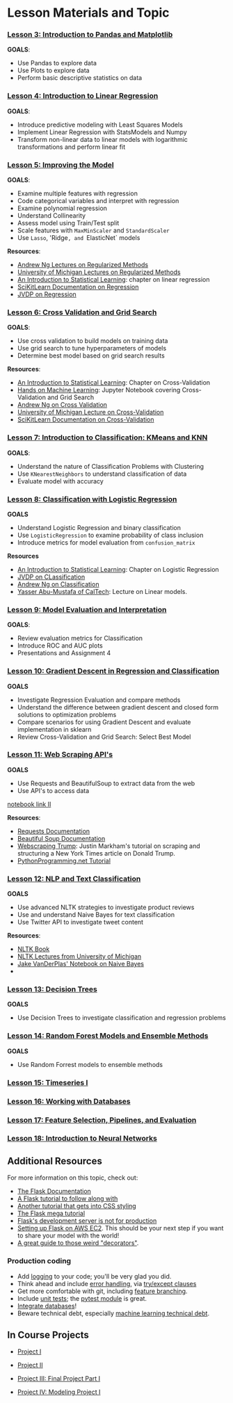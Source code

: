 # Lesson Materials and Topic

### [Lesson 3: Introduction to Pandas and Matplotlib](https://github.com/jfkoehler/GA-errata)

**GOALS**: 
  - Use Pandas to explore data
  - Use Plots to explore data
  - Perform basic descriptive statistics on data

### [Lesson 4: Introduction to Linear Regression](https://github.com/jfkoehler/GA-regression)


**GOALS**:
  - Introduce predictive modeling with Least Squares Models
  - Implement Linear Regression with StatsModels and Numpy
  - Transform non-linear data to linear models with logarithmic transformations and perform linear fit

### [Lesson 5: Improving the Model](https://github.com/jfkoehler/GA-02-Modeling)

**GOALS**:
- Examine multiple features with regression
- Code categorical variables and interpret with regression
- Examine polynomial regression
- Understand Collinearity
- Assess model using Train/Test split
- Scale features with `MaxMinScaler` and `StandardScaler`
- Use `Lasso`, 'Ridge`, and `ElasticNet` models 

**Resources**:

- [Andrew Ng Lectures on Regularized Methods]()
- [University of Michigan Lectures on Regularized Methods]()
- [An Introduction to Statistical Learning](): chapter on linear regression
- [SciKitLearn Documentation on Regression]()
- [JVDP on Regression]()

### [Lesson 6: Cross Validation and Grid Search](https://github.com/jfkoehler/GA-Cross-Validation)

**GOALS**:
- Use cross validation to build models on training data
- Use grid search to tune hyperparameters of models
- Determine best model based on grid search results

**Resources**:

- [An Introduction to Statistical Learning](): Chapter on Cross-Validation
- [Hands on Machine Learning](): Jupyter Notebook covering Cross-Validation and Grid Search
- [Andrew Ng on Cross Validation]()
- [University of Michigan Lecture on Cross-Validation]()
- [SciKitLearn Documentation on Cross-Validation]()

### [Lesson 7: Introduction to Classification: KMeans and KNN](https://github.com/jfkoehler/GA-Clustering-I)

**GOALS**:
- Understand the nature of Classification Problems with Clustering
- Use `KNearestNeighbors` to understand classification of data
- Evaluate model with accuracy

### [Lesson 8: Classification with Logistic Regression](https://github.com/jfkoehler/GA-Logistic-Regression)

**GOALS**
- Understand Logistic Regression and binary classification 
- Use `LogisticRegression` to examine probability of class inclusion
- Introduce metrics for model evaluation from `confusion_matrix`

**Resources**
- [An Introduction to Statistical Learning](): Chapter on Logistic Regression
- [JVDP on CLassification]()
- [Andrew Ng on Classification]()
- [Yasser Abu-Mustafa of CalTech](https://www.youtube.com/watch?v=FIbVs5GbBlQ&hd=1): Lecture on Linear models.


### [Lesson 9: Model Evaluation and Interpretation](https://github.com/jfkoehler/GA-Classification-Evaluation)
**GOALS**:
- Review evaluation metrics for Classification
- Introduce ROC and AUC plots
- Presentations and Assignment 4

### [Lesson 10: Gradient Descent in Regression and Classification](https://github.com/jfkoehler/GA-Model-Selection)
**GOALS**
- Investigate Regression Evaluation and compare methods
- Understand the difference between gradient descent and closed form solutions to optimization problems
- Compare scenarios for using Gradient Descent and evaluate implementation in sklearn
- Review Cross-Validation and Grid Search: Select Best Model

### [Lesson 11: Web Scraping API's](https://github.com/jfkoehler/GA-scrape-NLTK)
**GOALS**
- Use Requests and BeautifulSoup to extract data from the web
- Use API's to access data

[notebook link II](https://github.com/ga-students/DAT-NYC-3.20.18/tree/master/lessons/working-with-api-data)

**Resources**:

- [Requests Documentation](http://docs.python-requests.org/en/master/)
- [Beautiful Soup Documentation](https://www.crummy.com/software/BeautifulSoup/)
- [Webscraping Trump](https://www.youtube.com/watch?v=r_xb0vF1uMc): Justin Markham's tutorial on scraping and structuring a New York Times article on Donald Trump.
- [PythonProgramming.net Tutorial](https://pythonprogramming.net/introduction-scraping-parsing-beautiful-soup-tutorial/)

### [Lesson 12: NLP and Text Classification](https://github.com/jfkoehler/GA-NLP)
**GOALS**
- Use advanced NLTK strategies to investigate product reviews
- Use and understand Naive Bayes for text classification
- Use Twitter API to investigate tweet content

**Resources**:
- [NLTK Book]()
- [NLTK Lectures from University of Michigan]()
- [Jake VanDerPlas' Notebook on Naive Bayes]()
- []()

### [Lesson 13: Decision Trees](https://github.com/jfkoehler/GA-DecisionTrees/blob/master/README.md)
**GOALS**
- Use Decision Trees to investigate classification and regression problems

### [Lesson 14: Random Forest Models and Ensemble Methods](https://github.com/jfkoehler/GA-Ensembles)
**GOALS**
- Use Random Forrest models to ensemble methods

### [Lesson 15: Timeseries I](https://github.com/jfkoehler/GA-Time-Series)

### [Lesson 16: Working with Databases](https://github.com/jfkoehler/GA-Database-FeatureSelect)

### [Lesson 17: Feature Selection, Pipelines, and Evaluation](https://github.com/jfkoehler/Pipelines-and-Pickles)

### [Lesson 18: Introduction to Neural Networks](https://github.com/jfkoehler/GA-FLASK)

## Additional Resources

For more information on this topic, check out:

- [The Flask Documentation](http://flask.pocoo.org/docs/0.11/)
- [A Flask tutorial to follow along with](https://github.com/miguelgrinberg/flask-pycon2014)
- [Another tutorial that gets into CSS styling](https://code.tutsplus.com/tutorials/an-introduction-to-pythons-flask-framework--net-28822)
- [The Flask mega tutorial](http://blog.miguelgrinberg.com/post/the-flask-mega-tutorial-part-ii-templates)
- [Flask's development server is not for production](https://stackoverflow.com/questions/12269537/is-the-server-bundled-with-flask-safe-to-use-in-production)
- [Setting up Flask on AWS EC2](http://bathompso.com/blog/Flask-AWS-Setup/). This should be your next step if you want to share your model with the world!
- [A great guide to those weird "decorators"](http://simeonfranklin.com/blog/2012/jul/1/python-decorators-in-12-steps/).

### Production coding

- Add [logging](https://fangpenlin.com/posts/2012/08/26/good-logging-practice-in-python/) to your code; you'll be very glad you did.
- Think ahead and include [error handling](https://eli.thegreenplace.net/2008/08/21/robust-exception-handling/), via [try/except clauses](https://jeffknupp.com/blog/2013/02/06/write-cleaner-python-use-exceptions/)
- Get more comfortable with git, including [feature branching](https://www.atlassian.com/git/tutorials/comparing-workflows/feature-branch-workflow).
- Include [unit tests](http://www.diveintopython.net/unit_testing/index.html); the [pytest module](http://pythontesting.net/framework/pytest/pytest-introduction/) is great.
- [Integrate databases](http://zetcode.com/db/sqlitepythontutorial/)!
- Beware technical debt, especially [machine learning technical debt](https://static.googleusercontent.com/media/research.google.com/en//pubs/archive/43146.pdf).

## In Course Projects

- [Project I](https://github.com/ga-students/DAT-NYC-3.20.18/tree/master/projects/unit-projects/project-1)

- [Project II](https://github.com/jfkoehler/GA-regression)

- [Project III: Final Project Part I](https://github.com/jfkoehler/GA-Cross-Validation/blob/master/Final-Project-1.ipynb)

- [Project IV: Modeling Project I](projectIII.md)





